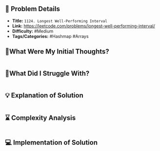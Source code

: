 ## 📝 Problem Details

- **Title:** `1124. Longest Well-Performing Interval`
- **Link:** https://leetcode.com/problems/longest-well-performing-interval/
- **Difficulty:** #Medium 
- **Tags/Categories:** #Hashmap #Arrays 

## 💭What Were My Initial Thoughts?

```

```

## 🤔What Did I Struggle With?

```

```

## 💡 Explanation of Solution

```

```

## ⌛ Complexity Analysis

```

```

## 💻 Implementation of Solution

```cpp

```